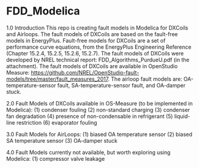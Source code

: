 # FDD_Modelica
1.0 Introduction
This repo is creating fault models in Modelica for DXCoils and Airloops. 
The fault models of DXCoils are based on the fault-free models in EnergyPlus. 
Fault-free models for DXCoils are a set of performance curve equations, from the EnergyPlus Engineering Reference (Chapter 15.2.4, 15.2.5, 15.2.6, 15.2.7). 
The fault models of DXCoils were developed by NREL technical report: FDD_Algorithms_PurdueU.pdf (in the attachment).
The fault models of DXCoils are available in OpenStudio Measure: https://github.com/NREL/OpenStudio-fault-models/tree/master/fault_measures_2017.
The airloop fault models are: OA-temperature-sensor fault, SA-temperature-sensor fault, and OA-damper stuck.


2.0 Fault Models of DXCoils available in OS-Measure (to be implemented in Modelica):
  (1) condenser fouling
  (2) non-standard charging
  (3) condenser fan degradation
  (4) presence of non-condensable in refrigerant
  (5) liquid-line restriction
  (6) evaporator fouling

3.0 Fault Models for AirLoops:
  (1) biased OA temperature sensor
  (2) biased SA temperature sensor
  (3) OA-damper stuck

4.0 Fault Models currently not available, but worth exploring using Modelica:
  (1) compressor valve leakage


